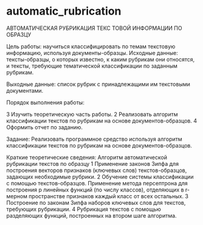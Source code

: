 # automatic_rubrication

АВТОМАТИЧЕСКАЯ РУБРИКАЦИЯ ТЕКС ТОВОЙ ИНФОРМАЦИИ ПО ОБРАЗЦУ

Цель работы: научиться классифицировать по темам текстовую информацию, используя документы-образцы.
Исходные данные: тексты-образцы, о которых известно, к каким рубрикам они относятся, и тексты, требующие тематической классификации по заданным рубрикам.

Выходные данные: список рубрик с принадлежащими им текстовыми документами.

Порядок выполнения работы:

3	Изучить теоретическую часть работы.
2 Реализовать алгоритм классификации текстов по рубрикам на основе документов-образцов.
4	Оформить отчет по заданию.

Задание: Реализовать программное средство используя алгоритм классификации текстов по рубрикам на основе документов-образцов.

Краткие теоретические сведения: 
Алгоритм автоматической рубрикации текстов по образцу
1	Применение законов Зипфа для построения векторов признаков (ключевых слов) текстов-образцов, задающих необходимые рубрики.
2	Обучение системы классификации с помощью текстов-образцов. Применение метода персептрона для построения р линейных функций (по числу классов), отделяющих в r-мерном пространстве признаков каждый класс от всех остальных.
3	Построение по законам Зипфа наборов ключевых слов для текстов, требующих рубрикации.
4	Рубрикация текстов с помощью разделяющих функций, построенных на втором шаге алгоритма.
